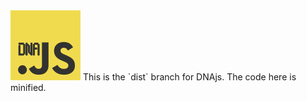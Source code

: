 <img src="dnajs.png" style="width: 7rem; height: 7rem;" />
This is the `dist` branch for DNAjs. The code here is minified.
